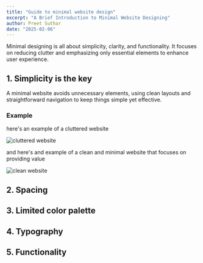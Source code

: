 ```yaml
---
title: "Guide to minimal website design"
excerpt: "A Brief Introduction to Minimal Website Designing"
author: Preet Suthar
date: "2025-02-06"
---
```


Minimal designing is all about simplicity, clarity, and functionality. It focuses on reducing clutter and emphasizing only essential elements to enhance user experience.

## 1. Simplicity is the key

A minimal website avoids unnecessary elements, using clean layouts and straightforward navigation to keep things simple yet effective.

### Example

here's an example of a cluttered website

![cluttered website](https://imgs.search.brave.com/ME_CT8JlIJ7lG7BAHRgI6FJzPEXRRUvPRtxPercejcc/rs:fit:860:0:0:0/g:ce/aHR0cHM6Ly9hc3Nl/dHMuanVzdGlubWlu/ZC5jb20vd3AtY29u/dGVudC91cGxvYWRz/LzIwMTgvMDUvdG9w/LTEwLXdvcnN0LTkw/cy13ZWJzaXRlLWRl/c2lnbnMtMi5wbmc)

and here's and example of a clean and minimal website that focuses on providing value

![clean website](https://i.imgur.com/N83b6dR.png)

## 2. Spacing

## 3. Limited color palette

## 4. Typography

## 5. Functionality